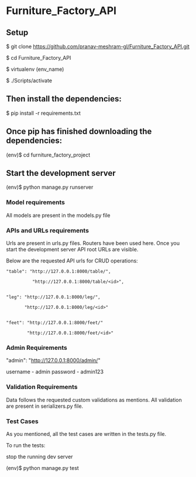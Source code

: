 # Furniture_Factory_API

## Setup

$ git clone https://github.com/pranav-meshram-gl/Furniture_Factory_API.git

$ cd Furniture_Factory_API

$ virtualenv (env_name)

$ ./Scripts/activate


## Then install the dependencies:
$ pip install -r requirements.txt


## Once pip has finished downloading the dependencies:
(env)$ cd furniture_factory_project

## Start the development server
(env)$ python manage.py runserver


### Model requirements
All models are present in the models.py file

### APIs and URLs requirements
Urls are present in urls.py files. Routers have been used here. Once you start the development server API root URLs are visible.

Below are the requested API urls for CRUD operations:

    "table": "http://127.0.0.1:8000/table/",
    
              "http://127.0.0.1:8000/table/<id>",
              
              
    "leg": "http://127.0.0.1:8000/leg/",
    
           "http://127.0.0.1:8000/leg/<id>"
           
           
    "feet": "http://127.0.0.1:8000/feet/"
    
            "http://127.0.0.1:8000/feet/<id>"
            
            
### Admin Requirements
"admin": "http://127.0.0.1:8000/admin/"

username - admin
password - admin123


### Validation Requirements
Data follows the requested custom validations as mentions. All validation are present in serializers.py file.


### Test Cases
As you mentioned, all the test cases are written in the tests.py file.

To run the tests:

  stop the running dev server
  
  (env)$ python manage.py test
  

